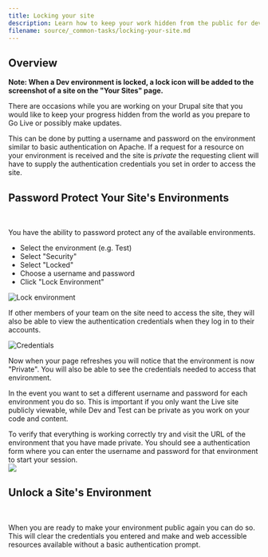 ```yaml
---
title: Locking your site
description: Learn how to keep your work hidden from the public for development or updates.
filename: source/_common-tasks/locking-your-site.md
---
```


## Overview
 **Note: When a Dev environment is locked, a lock icon will be added to the screenshot of a site on the "Your Sites" page.**

There are occasions while you are working on your Drupal site that you would like to keep your progress hidden from the world as you prepare to Go Live or possibly make updates.

This can be done by putting a username and password on the environment similar to basic authentication on Apache. If a request for a resource on your environment is received and the site is _private_ the requesting client will have to supply the authentication credentials you set in order to access the site.

## Password Protect Your Site's Environments
 

You have the ability to password protect any of the available environments.

- Select the environment (e.g. Test)
- Select "Security"
- Select "Locked"
- Choose a username and password
- Click "Lock Environment"

![Lock environment](https://pantheon-systems.desk.com/customer/portal/attachments/305964)

If other members of your team on the site need to access the site, they will also be able to view the authentication credentials when they log in to their accounts.

![Credentials](https://pantheon-systems.desk.com/customer/portal/attachments/305968)

Now when your page refreshes you will notice that the environment is now "Private". You will also be able to see the credentials needed to access that environment.

In the event you want to set a different username and password for each environment you do so. This is important if you only want the Live site publicly viewable, while Dev and Test can be private as you work on your code and content.

To verify that everything is working correctly try and visit the URL of the environment that you have made private. You should see a authentication form where you can enter the username and password for that environment to start your session.  
 ![](https://pantheon-systems.desk.com/customer/portal/attachments/62465)
## Unlock a Site's Environment
 

When you are ready to make your environment public again you can do so. This will clear the credentials you entered and make and web accessible resources available without a basic authentication prompt.
